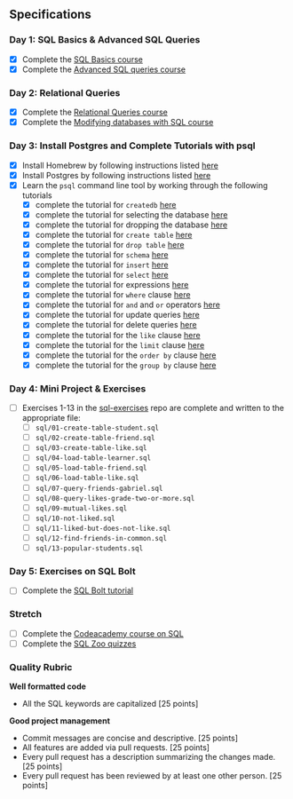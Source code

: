 
## Specifications

### Day 1: SQL Basics & Advanced SQL Queries

*   [x] Complete the [SQL Basics course](https://www.khanacademy.org/computing/computer-programming/sql#sql-basics)
*   [x] Complete the [Advanced SQL queries course](https://www.khanacademy.org/computing/computer-programming/sql#more-advanced-sql-queries)

### Day 2: Relational Queries

*   [x] Complete the [Relational Queries course](https://www.khanacademy.org/computing/computer-programming/sql#relational-queries-in-sql)
*   [x] Complete the [Modifying databases with SQL course](https://www.khanacademy.org/computing/computer-programming/sql#modifying-databases-with-sql)

### Day 3: Install Postgres and Complete Tutorials with psql

*   [x] Install Homebrew by following instructions listed [here](https://gist.github.com/punitrathore/ca32542fddd0d8b625aab610c35e4545)
*   [x] Install Postgres by following instructions listed [here](https://gist.github.com/punitrathore/ca32542fddd0d8b625aab610c35e4545#install-postgres)
*   [x] Learn the `psql` command line tool by working through the following tutorials
    *   [x] complete the tutorial for `createdb` [here](https://www.tutorialspoint.com/postgresql/postgresql_create_database.htm)
    *   [x] complete the tutorial for selecting the database [here](https://www.tutorialspoint.com/postgresql/postgresql_select_database.htm)
    *   [x] complete the tutorial for dropping the database [here](https://www.tutorialspoint.com/postgresql/postgresql_drop_database.htm)
    *   [x] complete the tutorial for `create table` [here](https://www.tutorialspoint.com/postgresql/postgresql_create_table.htm)
    *   [x] complete the tutorial for `drop table` [here](https://www.tutorialspoint.com/postgresql/postgresql_drop_table.htm)
    *   [x] complete the tutorial for `schema` [here](https://www.tutorialspoint.com/postgresql/postgresql_schema.htm)
    *   [x] complete the tutorial for `insert` [here](https://www.tutorialspoint.com/postgresql/postgresql_insert_query.htm)
    *   [x] complete the tutorial for `select` [here](https://www.tutorialspoint.com/postgresql/postgresql_select_query.htm)
    *   [x] complete the tutorial for expressions [here](https://www.tutorialspoint.com/postgresql/postgresql_expressions.htm)
    *   [x] complete the tutorial for `where` clause [here](https://www.tutorialspoint.com/postgresql/postgresql_where_clause.htm)
    *   [x] complete the tutorial for `and` and `or` operators [here](https://www.tutorialspoint.com/postgresql/postgresql_and_or_clauses.htm)
    *   [x] complete the tutorial for update queries [here](https://www.tutorialspoint.com/postgresql/postgresql_update_query.htm)
    *   [x] complete the tutorial for delete queries [here](https://www.tutorialspoint.com/postgresql/postgresql_delete_query.htm)
    *   [x] complete the tutorial for the `like` clause [here](https://www.tutorialspoint.com/postgresql/postgresql_like_clause.htm)
    *   [x] complete the tutorial for the `limit` clause [here](https://www.tutorialspoint.com/postgresql/postgresql_limit_clause.htm)
    *   [x] complete the tutorial for the `order by` clause [here](https://www.tutorialspoint.com/postgresql/postgresql_order_by.htm)
    *   [x] complete the tutorial for the `group by` clause [here](https://www.tutorialspoint.com/postgresql/postgresql_group_by.htm)

### Day 4: Mini Project & Exercises

*   [ ] Exercises 1-13 in the [sql-exercises](https://github.com/GuildCrafts/sql-exercises) repo are complete and written to the appropriate file:
    *   [ ] `sql/01-create-table-student.sql`
    *   [ ] `sql/02-create-table-friend.sql`
    *   [ ] `sql/03-create-table-like.sql`
    *   [ ] `sql/04-load-table-learner.sql`
    *   [ ] `sql/05-load-table-friend.sql`
    *   [ ] `sql/06-load-table-like.sql`
    *   [ ] `sql/07-query-friends-gabriel.sql`
    *   [ ] `sql/08-query-likes-grade-two-or-more.sql`
    *   [ ] `sql/09-mutual-likes.sql`
    *   [ ] `sql/10-not-liked.sql`
    *   [ ] `sql/11-liked-but-does-not-like.sql`
    *   [ ] `sql/12-find-friends-in-common.sql`
    *   [ ] `sql/13-popular-students.sql`

### Day 5: Exercises on SQL Bolt

*   [ ] Complete the [SQL Bolt tutorial](https://sqlbolt.com/)

### Stretch

*   [ ] Complete the [Codeacademy course on SQL](https://www.codecademy.com/learn/learn-sql)
*   [ ] Complete the [SQL Zoo quizzes](http://sqlzoo.net/wiki/Tutorial_Quizzes)

### Quality Rubric

**Well formatted code**

*   All the SQL keywords are capitalized [25 points]

**Good project management**

*   Commit messages are concise and descriptive. [25 points]
*   All features are added via pull requests. [25 points]
*   Every pull request has a description summarizing the changes made. [25 points]
*   Every pull request has been reviewed by at least one other person. [25 points]

</div>
